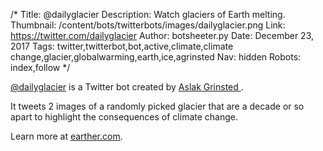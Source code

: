 /*
Title: @dailyglacier
Description: Watch glaciers of Earth melting.
Thumbnail: /content/bots/twitterbots/images/dailyglacier.png
Link: https://twitter.com/dailyglacier
Author: botsheeter.py
Date: December 23, 2017
Tags: twitter,twitterbot,bot,active,climate,climate change,glacier,globalwarming,earth,ice,agrinsted
Nav: hidden
Robots: index,follow
*/

[@dailyglacier](https://twitter.com/dailyglacier) is a Twitter bot created by [Aslak Grinsted ](https://twitter.com/agrinsted). 

It tweets 2 images of a randomly picked glacier that are a decade or so apart to highlight the consequences of climate change.

Learn more at [earther.com](https://earther.com/need-a-reminder-that-all-the-glaciers-are-melting-ther-1819226521).
